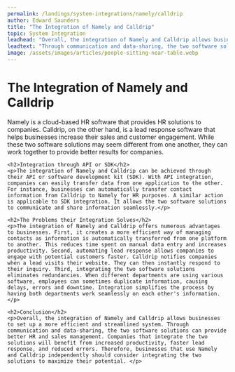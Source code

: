 ```yaml
---
permalink: /landings/system-integrations/namely/calldrip
author: Edward Saunders
title: "The Integration of Namely and Calldrip"
topic: System Integration
leadhead: "Overall, the integration of Namely and Calldrip allows businesses to set up a more efficient and streamlined system"
leadtext: "Through communication and data-sharing, the two software solutions can provide better HR and sales management. Companies that integrate the two solutions will benefit from increased productivity, faster lead response, and reduced errors. Therefore, businesses that use Namely and Calldrip independently should consider integrating the two solutions to maximize their potential."
image: /assets/images/articles/people-sitting-near-table.webp
---
```

<div class="arttext">	<h1>The Integration of Namely and Calldrip</h1>
	<p>Namely is a cloud-based HR software that provides HR solutions to companies. Calldrip, on the other hand, is a lead response software that helps businesses increase their sales and customer engagement. While these two software solutions may seem different from one another, they can work together to provide better results for companies. </p>

	<h2>Integration through API or SDK</h2>
	<p>The integration of Namely and Calldrip can be achieved through their API or software development kit (SDK). With API integration, companies can easily transfer data from one application to the other. For instance, businesses can automatically transfer contact information from Calldrip to Namely for HR purposes. A similar action is applicable to SDK integration. It allows the two software solutions to communicate and share information seamlessly.</p>

	<h2>The Problems their Integration Solves</h2>
	<p>The integration of Namely and Calldrip offers numerous advantages to businesses. First, it creates a more efficient way of managing contacts as information is automatically transferred from one platform to another. This reduces time spent on manual data entry and increases productivity. Second, automating lead response allows companies to engage with potential customers faster. Calldrip notifies companies when a lead visits their website. They can then instantly respond to their inquiry. Third, integrating the two software solutions eliminates redundancies. When different departments are using various software, employees can sometimes duplicate information, causing delays, errors and downtime. Integration simplifies the process by having both departments work seamlessly on each other's information. </p>

	<h2>Conclusion</h2>
	<p>Overall, the integration of Namely and Calldrip allows businesses to set up a more efficient and streamlined system. Through communication and data-sharing, the two software solutions can provide better HR and sales management. Companies that integrate the two solutions will benefit from increased productivity, faster lead response, and reduced errors. Therefore, businesses that use Namely and Calldrip independently should consider integrating the two solutions to maximize their potential. </p>

</div>